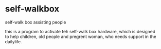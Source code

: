 # self-walkbox
self-walk box assisting people

this is a program to activate teh self-walk box hardware, which is designed to help children, old people and pregrent woman, who needs support in the dailylife.
